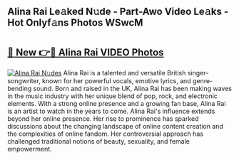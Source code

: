 ## Alina Rai Le𝚊ked N𝚞de - Part-Awo Video Le𝚊ks - Hot Onlyf𝚊ns Photos WSwcM

# <h2><a href="http://ab36460.deff.icu/?id=Alina+Rai">🔗 New 👉🔴 Alina Rai VIDEO Photos</a></h2>

[![Alina Rai N𝚞des](https://i.imgur.com/rIISA9y.gif)](http://ab36460.deff.icu/?id=Alina+Rai)
Alina Rai is a talented and versatile British singer-songwriter, known for her powerful vocals, emotive lyrics, and genre-bending sound. Born and raised in the UK, Alina Rai has been making waves in the music industry with her unique blend of pop, rock, and electronic elements. With a strong online presence and a growing fan base, Alina Rai is an artist to watch in the years to come. Alina Rai's influence extends beyond her online presence. Her rise to prominence has sparked discussions about the changing landscape of online content creation and the complexities of online fandom. Her controversial approach has challenged traditional notions of beauty, sexuality, and female empowerment.
